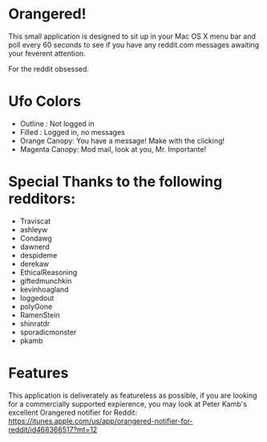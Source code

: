 
# Orangered!

This small application is designed to sit up in your Mac OS X menu bar and poll every 60 seconds to see if you have any reddit.com messages awaiting your feverent attention. 

For the reddit obsessed.

# Ufo Colors

 * Outline : Not logged in
 * Filled : Logged in, no messages
 * Orange Canopy: You have a message! Make with the clicking!
 * Magenta Canopy: Mod mail, look at you, Mr. Importante!


# Special Thanks to the following redditors:
 * Traviscat
 * ashleyw
 * Condawg
 * dawnerd
 * despideme
 * derekaw
 * EthicalReasoning
 * giftedmunchkin
 * kevinhoagland
 * loggedout 
 * polyGone
 * RamenStein
 * shinratdr
 * sporadicmonster
 * pkamb

# Features

This application is deliverately as featureless as possible, if you are looking for a commercially supported expierence, you may look at Peter Kamb's excellent Orangered notifier for Reddit: https://itunes.apple.com/us/app/orangered-notifier-for-reddit/id468366517?mt=12



